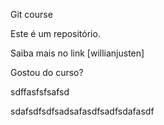 Git course

Este é um repositório.

Saiba mais no link [willianjusten]

Gostou do curso?


sdffasfsfsafsd

sdafsdfsdfsadsafasdfsadfsdafasdf
